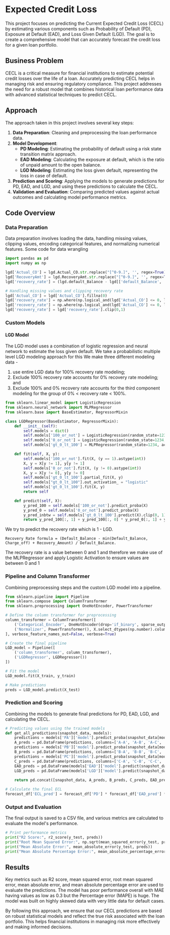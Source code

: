 # Expected Credit Loss

This project focuses on predicting the Current Expected Credit Loss (CECL) by estimating various components such as Probability of Default (PD), Exposure at Default (EAD), and Loss Given Default (LGD). The goal is to create a comprehensive model that can accurately forecast the credit loss for a given loan portfolio.

## Business Problem

CECL is a critical measure for financial institutions to estimate potential credit losses over the life of a loan. Accurately predicting CECL helps in managing risk and ensuring regulatory compliance. This project addresses the need for a robust model that combines historical loan performance data with advanced statistical techniques to predict CECL.

## Approach

The approach taken in this project involves several key steps:
1. **Data Preparation**: Cleaning and preprocessing the loan performance data.
2. **Model Development**:
    - **PD Modeling**: Estimating the probability of default using a risk state transition matrix approach.
    - **EAD Modeling**: Calculating the exposure at default, which is the ratio of unpaid amount to the open balance.
    - **LGD Modeling**: Estimating the loss given default, representing the loss in case of default.
3. **Prediction and Scoring**: Applying the models to generate predictions for PD, EAD, and LGD, and using these predictions to calculate the CECL.
4. **Validation and Evaluation**: Comparing predicted values against actual outcomes and calculating model performance metrics.

## Code Overview

### Data Preparation

Data preparation involves loading the data, handling missing values, clipping values, encoding categorical features, and normalizing numerical features.
Some code for data wrangling

```python
import pandas as pd
import numpy as np

lgd['Actual_CO'] = lgd.Actual_CO.str.replace("[^0-9.]", '', regex=True).astype(float)
lgd['RecoveryAmt'] = lgd.RecoveryAmt.str.replace("[^0-9.]", '', regex=True).astype(float)
lgd['recovery_rate'] = (lgd.default_Balance - lgd[['default_Balance', 'Actual_CO']].min(axis=1) + lgd['RecoveryAmt']) / lgd.default_Balance

# Handling missing values and clipping recovery rate
lgd['Actual_CO'] = lgd['Actual_CO'].fillna(0)
lgd['recovery_rate'] = np.where(np.logical_and(lgd['Actual_CO'] <= 0, lgd['ChargeOff_Event'] == 1), 0, lgd['recovery_rate'])
lgd['recovery_rate'] = np.where(np.logical_and(lgd['Actual_CO'] <= 0, lgd['ChargeOff_Event'] == 0), 1, lgd['recovery_rate'])
lgd['recovery_rate'] = lgd['recovery_rate'].clip(0,1)
```

### Custom Models

#### LGD Model

The LGD model uses a combination of logistic regression and neural network to estimate the loss given default.
We take a probabilistic  multiple level LGD modeling approach for this 
We make three different modeling data - 
1) use entire LGD data for 100% recovery rate modeling; 
2) Exclude 100% recovery rate accounts for 0% recovery rate modeling; and 
3) Exclude 100% and 0% recovery rate accounts for the third component modeling for the group of 0% < recovery rate < 100%.

```python
from sklearn.linear_model import LogisticRegression
from sklearn.neural_network import MLPRegressor
from sklearn.base import BaseEstimator, RegressorMixin

class LGDRegressor(BaseEstimator, RegressorMixin):
    def __init__(self):
        self.models = dict()
        self.models['100_or_not'] = LogisticRegression(random_state=1234, max_iter=800, class_weight={0: .6, 1: .4})
        self.models['0_or_not'] = LogisticRegression(random_state=1234, max_iter=1000, class_weight={0: .9, 1: .1})
        self.models['gt_0_lt_100'] = MLPRegressor(random_state=1234, activation='identity', hidden_layer_sizes=(1,), alpha=1, max_iter=1000, learning_rate='adaptive', warm_start=True)

    def fit(self, X, y):
        self.models['100_or_not'].fit(X, (y == 1).astype(int))
        X, y = X[y != 1], y[y != 1]
        self.models['0_or_not'].fit(X, (y != 0).astype(int))
        X, y = X[y != 0], y[y != 0]
        self.models['gt_0_lt_100'].partial_fit(X, y)
        self.models["gt_0_lt_100"].out_activation_ = "logistic"
        self.models['gt_0_lt_100'].fit(X, y)
        return self

    def predict(self, X):
        y_pred_100 = self.models['100_or_not'].predict_proba(X)
        y_pred_0 = self.models['0_or_not'].predict_proba(X)
        y_pred_inbtw = self.models['gt_0_lt_100'].predict(X).clip(0, 1)
        return y_pred_100[:, 1] + y_pred_100[:, 0] * y_pred_0[:, 1] + y_pred_100[:, 0] * y_pred_0[:, 0] * y_pred_inbtw
```

We try to predict the recovery rate which is 1 - LGD.
```
Recovery Rate formula = (Default_Balance - min(Default_Balance, Charge_off) + Recovery_Amount) / Default_Balance.
```
The recovery rate is a value between 0 and 1 and therefore we make use of the MLPRegressor and apply Logistic Activation to ensure values are between 0 and 1


### Pipeline and Column Transformer

Combining preprocessing steps and the custom LGD model into a pipeline.

```python
from sklearn.pipeline import Pipeline
from sklearn.compose import ColumnTransformer
from sklearn.preprocessing import OneHotEncoder, PowerTransformer

# Define the column transformer for preprocessing
column_transformer = ColumnTransformer([
    ('Categorical_Encoder', OneHotEncoder(drop='if_binary', sparse_output=False, handle_unknown='infrequent_if_exist', min_frequency=.02, max_categories=8), ['SECSegmentDe_YrMo', 'SICIndustryMapDe']),
    ('Normalizer', PowerTransformer(), X.select_dtypes(np.number).columns.tolist())
], verbose_feature_names_out=False, verbose=True)

# Create the final pipeline
LGD_model = Pipeline([
    ('column_transformer', column_transformer),
    ('LGDRegressor', LGDRegressor())
])

# Fit the model
LGD_model.fit(X_train, y_train)

# Make predictions
preds = LGD_model.predict(X_test)
```

### Prediction and Scoring

Combining the models to generate final predictions for PD, EAD, LGD, and calculating the CECL.

```python
# Predicting values using the trained models
def get_all_predictions(snapshot_data, models):
    predictions = models['PA']['model'].predict_proba(snapshot_data[models['PA']['required_columns']])
    A_preds = pd.DataFrame(predictions, columns=['A-A', 'A-B', 'A-C', 'A-D', 'A-E'], index=snapshot_data.index)
    predictions = models['PB']['model'].predict_proba(snapshot_data[models['PB']['required_columns']])
    B_preds = pd.DataFrame(predictions, columns=['B-A', 'B-B', 'B-C', 'B-D', 'B-E'], index=snapshot_data.index)
    predictions = models['PC']['model'].predict_proba(snapshot_data[models['PC']['required_columns']])
    C_preds = pd.DataFrame(predictions, columns=['C-A', 'C-B', 'C-C', 'C-D', 'C-E'], index=snapshot_data.index)
    EAD_preds = pd.DataFrame(models['EAD']['model'].predict(snapshot_data[models['EAD']['required_columns']]), columns=['EAD_pred'], index=snapshot_data.index)
    LGD_preds = pd.DataFrame(models['LGD']['model'].predict(snapshot_data[models['LGD']['required_columns']]), columns=['recovery_rate_pred'], index=snapshot_data.index)
    
    return pd.concat([snapshot_data, A_preds, B_preds, C_preds, EAD_preds, LGD_preds], axis=1)

# Calculate the final ECL
forecast_df['ECL_pred'] = forecast_df['PD'] * forecast_df['EAD_pred'] * forecast_df['OpenAmt_YrMo'] * (1 - forecast_df['recovery_rate_pred'])
```

### Output and Evaluation

The final output is saved to a CSV file, and various metrics are calculated to evaluate the model's performance.

```python
# Print performance metrics
print("R2 Score:", r2_score(y_test, preds))
print("Root Mean Squared Error:", np.sqrt(mean_squared_error(y_test, preds)))
print("Mean Absolute Error:", mean_absolute_error(y_test, preds))
print("Mean Absolute Percentage Error:", mean_absolute_percentage_error(y_test, preds))
```

## Results

Key metrics such as R2 score, mean squared error, root mean squared error, mean absolute error, and mean absolute percentage error are used to evaluate the predictions.
The model has poor performance overall with MAE having values as low as 0.3 but the Percentage error (MAPE) is huge. The model was built on highly skewed data with very little data for default cases.

By following this approach, we ensure that our CECL predictions are based on robust statistical models and reflect the true risk associated with the loan portfolio. This helps financial institutions in managing risk more effectively and making informed decisions.